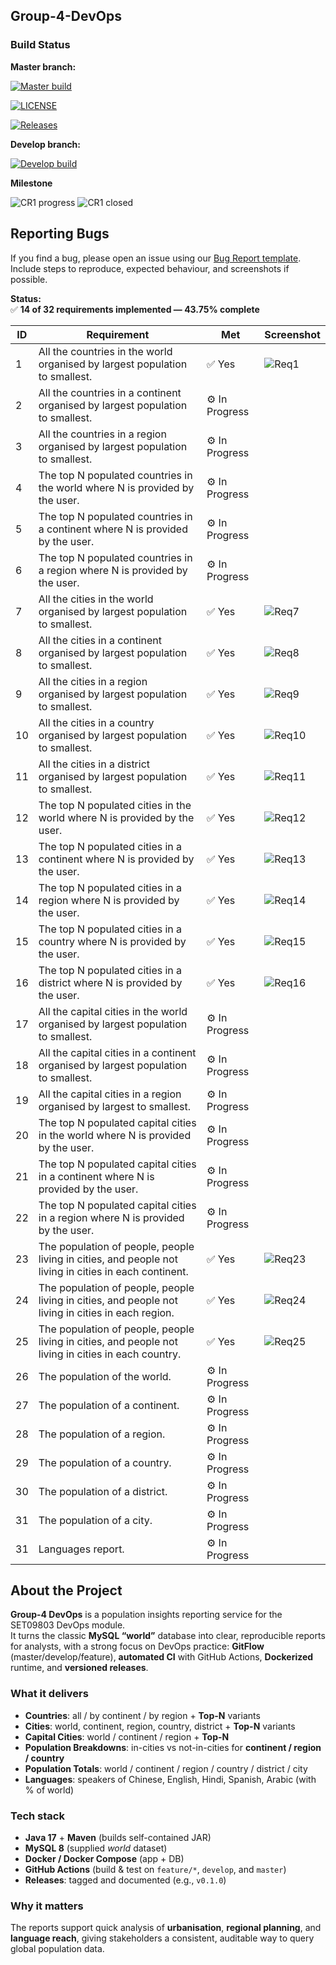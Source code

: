 ﻿## Group-4-DevOps

### Build Status

**Master branch:**  

[![Master build](https://img.shields.io/github/actions/workflow/status/DevOps-Group4-2025/Group-4-DevOps/main.yml?branch=master&label=master%20build&logo=github&style=flat-square)](https://github.com/DevOps-Group4-2025/Group-4-DevOps/actions/workflows/main.yml?query=branch%3Amaster)

[![LICENSE](https://img.shields.io/github/license/DevOps-Group4-2025/Group-4-DevOps.svg?style=flat-square)](https://github.com/DevOps-Group4-2025/Group-4-DevOps/blob/master/LICENSE)

[![Releases](https://img.shields.io/github/release/DevOps-Group4-2025/Group-4-DevOps/all.svg?style=flat-square)](https://github.com/DevOps-Group4-2025/Group-4-DevOps/releases)

**Develop branch:**  

[![Develop build](https://img.shields.io/github/actions/workflow/status/DevOps-Group4-2025/Group-4-DevOps/main.yml?branch=develop&label=develop%20build&logo=github&style=flat-square)](https://github.com/DevOps-Group4-2025/Group-4-DevOps/actions/workflows/main.yml?query=branch%3Adevelop)

**Milestone**

![CR1 progress](https://img.shields.io/github/milestones/progress-percent/DevOps-Group4-2025/Group-4-DevOps/1?label=CR1%20progress)
![CR1 closed](https://img.shields.io/github/milestones/progress/DevOps-Group4-2025/Group-4-DevOps/1?label=CR1%20closed)

## Reporting Bugs

If you find a bug, please open an issue using our [Bug Report template](https://github.com/DevOps-Group4-2025/Group-4-DevOps/issues/new?template=bug_report.md). Include steps to reproduce, expected behaviour, and screenshots if possible.


**Status:**  
✅ **14 of 32 requirements implemented — 43.75% complete**

| ID | Requirement | Met | Screenshot |
|----|--------------|-----|-------------|
| 1 | All the countries in the world organised by largest population to smallest. | ✅ Yes | ![Req1](images/req1.png) |
| 2 | All the countries in a continent organised by largest population to smallest. | ⚙️ In Progress |  |
| 3 | All the countries in a region organised by largest population to smallest. | ⚙️ In Progress |  |
| 4 | The top N populated countries in the world where N is provided by the user. | ⚙️ In Progress |  |
| 5 | The top N populated countries in a continent where N is provided by the user. | ⚙️ In Progress |  |
| 6 | The top N populated countries in a region where N is provided by the user. | ⚙️ In Progress |  |
| 7 | All the cities in the world organised by largest population to smallest. | ✅ Yes | ![Req7](images/Req-7.png) |
| 8 | All the cities in a continent organised by largest population to smallest. | ✅ Yes | ![Req8](images/Req-8.png) |
| 9 | All the cities in a region organised by largest population to smallest. | ✅ Yes | ![Req9](images/Req-9.png) |
| 10 | All the cities in a country organised by largest population to smallest. | ✅ Yes | ![Req10](images/Req-10.png) |
| 11 | All the cities in a district organised by largest population to smallest. | ✅ Yes | ![Req11](images/Req-11.png) |
| 12 | The top N populated cities in the world where N is provided by the user. | ✅ Yes | ![Req12](images/Req-12.png) |
| 13 | The top N populated cities in a continent where N is provided by the user. | ✅ Yes | ![Req13](images/Req-13.png) |
| 14 | The top N populated cities in a region where N is provided by the user. | ✅ Yes | ![Req14](images/Req-14.png) |
| 15 | The top N populated cities in a country where N is provided by the user. | ✅ Yes | ![Req15](images/Req-15.png) |
| 16 | The top N populated cities in a district where N is provided by the user. | ✅ Yes | ![Req16](images/Req-16.png) |
| 17 | All the capital cities in the world organised by largest population to smallest. | ⚙️ In Progress |  |
| 18 | All the capital cities in a continent organised by largest population to smallest. | ⚙️ In Progress |  |
| 19 | All the capital cities in a region organised by largest to smallest. | ⚙️ In Progress |  |
| 20 | The top N populated capital cities in the world where N is provided by the user. | ⚙️ In Progress |  |
| 21 | The top N populated capital cities in a continent where N is provided by the user. | ⚙️ In Progress |  |
| 22 | The top N populated capital cities in a region where N is provided by the user. | ⚙️ In Progress |  |
| 23 | The population of people, people living in cities, and people not living in cities in each continent. | ✅ Yes | ![Req23](images/req23.png) |
| 24 | The population of people, people living in cities, and people not living in cities in each region. | ✅ Yes | ![Req24](images/req24.png) |
| 25 | The population of people, people living in cities, and people not living in cities in each country. | ✅ Yes | ![Req25](images/req25.png) |
| 26 | The population of the world. | ⚙️ In Progress |  |
| 27 | The population of a continent. | ⚙️ In Progress |  |
| 28 | The population of a region. | ⚙️ In Progress |  |
| 29 | The population of a country. | ⚙️ In Progress |  |
| 30 | The population of a district. | ⚙️ In Progress |  |
| 31 | The population of a city. | ⚙️ In Progress |  |
| 31 | Languages report. | ⚙️ In Progress |  |

## About the Project

**Group-4 DevOps** is a population insights reporting service for the SET09803 DevOps module.  
It turns the classic **MySQL “world”** database into clear, reproducible reports for analysts, with a strong focus on DevOps practice: **GitFlow** (master/develop/feature), **automated CI** with GitHub Actions, **Dockerized** runtime, and **versioned releases**.

### What it delivers
- **Countries**: all / by continent / by region + **Top-N** variants
- **Cities**: world, continent, region, country, district + **Top-N** variants
- **Capital Cities**: world / continent / region + **Top-N**
- **Population Breakdowns**: in-cities vs not-in-cities for **continent / region / country**
- **Population Totals**: world / continent / region / country / district / city
- **Languages**: speakers of Chinese, English, Hindi, Spanish, Arabic (with % of world)

### Tech stack
- **Java 17** + **Maven** (builds self-contained JAR)
- **MySQL 8** (supplied *world* dataset)
- **Docker / Docker Compose** (app + DB)
- **GitHub Actions** (build & test on `feature/*`, `develop`, and `master`)
- **Releases**: tagged and documented (e.g., `v0.1.0`)

### Why it matters
The reports support quick analysis of **urbanisation**, **regional planning**, and **language reach**, giving stakeholders a consistent, auditable way to query global population data.



